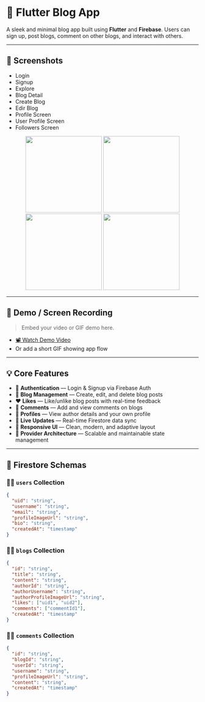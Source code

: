 # 📝 Flutter Blog App

A sleek and minimal blog app built using **Flutter** and **Firebase**. Users can sign up, post blogs, comment on other blogs, and interact with others.

---

## 📸 Screenshots


- Login
- Signup
- Explore
- Blog Detail
- Create Blog
- Edir Blog
- Profile Screen
- User Profile Screen
- Followers Screen

<!-- Upload screenshots below -->
<p align="center">
  <img src="screenshots/login.png" width="200" />
  <img src="screenshots/feed.png" width="200" />
  <img src="screenshots/blog_detail.png" width="200" />
  <img src="screenshots/profile.png" width="200" />
</p>

---

## 🎥 Demo / Screen Recording

> Embed your video or GIF demo here.

- [📽️ Watch Demo Video](#)  
- Or add a short GIF showing app flow

---

## 💡 Core Features

- 🔐 **Authentication** — Login & Signup via Firebase Auth  
- 📝 **Blog Management** — Create, edit, and delete blog posts  
- ❤️ **Likes** — Like/unlike blog posts with real-time feedback  
- 💬 **Comments** — Add and view comments on blogs  
- 👤 **Profiles** — View author details and your own profile  
- 🔄 **Live Updates** — Real-time Firestore data sync  
- 🎨 **Responsive UI** — Clean, modern, and adaptive layout  
- 🧩 **Provider Architecture** — Scalable and maintainable state management  

---

## 🧾 Firestore Schemas

### 🧑‍💼 `users` Collection

```json
{
  "uid": "string",
  "username": "string",
  "email": "string",
  "profileImageUrl": "string",
  "bio": "string",
  "createdAt": "timestamp"
}
```

### 🧑‍💼 `blogs` Collection

```json
{
  "id": "string",
  "title": "string",
  "content": "string",
  "authorId": "string",
  "authorUsername": "string",
  "authorProfileImageUrl": "string",
  "likes": ["uid1", "uid2"],
  "comments": ["commentId1"],
  "createdAt": "timestamp"
}
```

### 🧑‍💼 `comments` Collection

```json
{
  "id": "string",
  "blogId": "string",
  "userId": "string",
  "username": "string",
  "profileImageUrl": "string",
  "content": "string",
  "createdAt": "timestamp"
}
```

